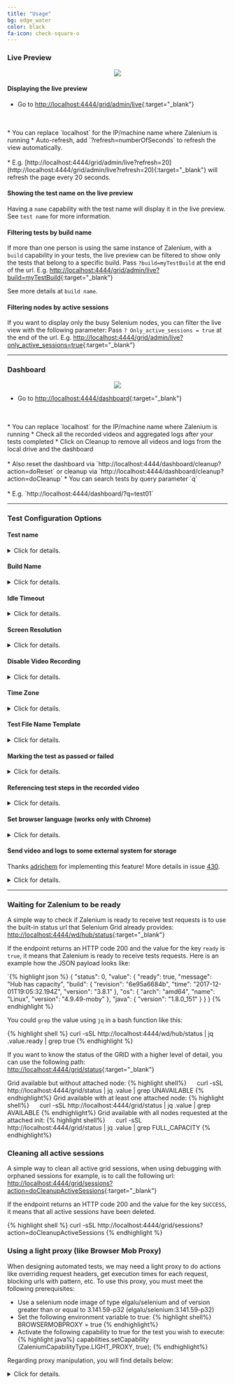 ```yaml
---
title: "Usage"
bg: edge_water
color: black
fa-icon: check-square-o
---
```


### Live Preview

<p align="center">
  <img id="live-preview" src="img/live_preview.gif" />
</p>

#### Displaying the live preview
* Go to [http://localhost:4444/grid/admin/live](http://localhost:4444/grid/admin/live){:target="_blank"}
<br>
<br>    
  * You can replace `localhost` for the IP/machine name where Zalenium is running
* Auto-refresh, add `?refresh=numberOfSeconds` to refresh the view automatically.
<br>
<br>    
  * E.g. [http://localhost:4444/grid/admin/live?refresh=20](http://localhost:4444/grid/admin/live?refresh=20){:target="_blank"}
  will refresh the page every 20 seconds.

#### Showing the test name on the live preview
Having a `name` capability with the test name will display it in the live preview.
See `test name` for more information.

#### Filtering tests by build name
If more than one person is using the same instance of Zalenium, with a `build`
capability in your tests, the live preview can be filtered to show only the tests that belong to a specific build.
Pass `?build=myTestBuild` at the end of the url. E.g.
[http://localhost:4444/grid/admin/live?build=myTestBuild](http://localhost:4444/grid/admin/live?build=myTestBuild){:target="_blank"}

See more details at `build name`.

#### Filtering nodes by active sessions
If you want to display only the busy Selenium nodes, you can filter the live view with the following parameter:
Pass `? Only_active_sessions = true` at the end of the url. E.g.
[http://localhost:4444/grid/admin/live?only_active_sessions=true](http://localhost:4444/grid/admin/live?only_active_sessions=true){:target="_blank"}

***

### Dashboard

<p align="center">
  <img id="dashboard" src="img/dashboard.gif" />
</p>

* Go to [http://localhost:4444/dashboard](http://localhost:4444/dashboard){:target="_blank"}
<br>
<br>    
  * You can replace `localhost` for the IP/machine name where Zalenium is running
* Check all the recorded videos and aggregated logs after your tests completed
* Click on Cleanup to remove all videos and logs from the local drive and the dashboard
<br>
<br>    
  * Also reset the dashboard via `http://localhost:4444/dashboard/cleanup?action=doReset` or cleanup via `http://localhost:4444/dashboard/cleanup?action=doCleanup`
* You can search tests by query parameter `q`
<br>
<br>    
  * E.g. `http://localhost:4444/dashboard/?q=test01`

***

### Test Configuration Options

#### Test name
<details>
    <summary>Click for details.</summary>

    <div class="container m-2 p-2">
    Adding a <code>name</code> capability with the test name will do two things; it will
    be displayed in the live preview to help you identify where your test is running, and the video file will also
    use it in the file name. Example code in Java for the capability:

{% highlight java %}
    DesiredCapabilities desiredCapabilities = new DesiredCapabilities();
    desiredCapabilities.setCapability(CapabilityType.BROWSER_NAME, BrowserType.FIREFOX);
    desiredCapabilities.setCapability(CapabilityType.PLATFORM_NAME, Platform.LINUX);
    desiredCapabilities.setCapability("name", "myTestName");
{% endhighlight %}

    </div>

</details>    


#### Build Name
<details>
    <summary>Click for details.</summary>

    <div class="container m-2 p-2">
    Useful to filter the live preview and only display a group of tests belonging to the same build. Example code in Java
    for the capability:

{% highlight java %}
    DesiredCapabilities desiredCapabilities = new DesiredCapabilities();
    desiredCapabilities.setCapability(CapabilityType.BROWSER_NAME, BrowserType.CHROME);
    desiredCapabilities.setCapability(CapabilityType.PLATFORM_NAME, Platform.LINUX);
    desiredCapabilities.setCapability("build", "myTestBuild");
{% endhighlight %}

    </div>

</details>    



#### Idle Timeout
<details>
    <summary>Click for details.</summary>

    <div class="container m-2 p-2">
    By default, Zalenium allows a test to be idle up to 90 seconds. After that elapsed time, the session will be terminated,
    the node will be shutdown and the recorded video will be saved (if video recording is enabled). This prevents a test to
    run indefinitely after something went wrong. If you need to have a longer idle timeout, just set an
    <code>idleTimeout</code> capability in your test. Example code in Java for the
    capability (it sets the <code>idleTimeout</code> to 150 seconds):

{% highlight java %}
    DesiredCapabilities desiredCapabilities = new DesiredCapabilities();
    desiredCapabilities.setCapability(CapabilityType.BROWSER_NAME, BrowserType.FIREFOX);
    desiredCapabilities.setCapability(CapabilityType.PLATFORM_NAME, Platform.LINUX);
    desiredCapabilities.setCapability("idleTimeout", 150);
{% endhighlight %}

    </div>

</details>    

#### Screen Resolution
<details>
    <summary>Click for details.</summary>

    <div class="container m-2 p-2">
    You can pass a custom screen resolution for your test, just include a <code>screenResolution</code>
    with the desired value. E.g. <code>screenResolution=1280x1024</code>. Also supported for
    the same purpose <code>resolution</code> and
    <code>screen-resolution</code>. Example code in Java for the capability
    <code>screenResolution</code>

{% highlight java %}
    DesiredCapabilities desiredCapabilities = new DesiredCapabilities();
    desiredCapabilities.setCapability(CapabilityType.BROWSER_NAME, BrowserType.FIREFOX);
    desiredCapabilities.setCapability(CapabilityType.PLATFORM_NAME, Platform.LINUX);
    desiredCapabilities.setCapability("screenResolution", "1280x720");
{% endhighlight %}

    </div>

</details>    

#### Disable Video Recording
<details>
    <summary>Click for details.</summary>

    <div class="container m-2 p-2">
    It is possible to disable video recording (enabled by default) via test capabilities. Add a
    <code>recordVideo=false</code> capability and no video will be recorded. Example code
    in Java for the capability <code>recordVideo</code>

{% highlight java %}
    DesiredCapabilities desiredCapabilities = new DesiredCapabilities();
    desiredCapabilities.setCapability(CapabilityType.BROWSER_NAME, BrowserType.FIREFOX);
    desiredCapabilities.setCapability(CapabilityType.PLATFORM_NAME, Platform.LINUX);
    desiredCapabilities.setCapability("recordVideo", false);
{% endhighlight %}

    </div>

</details>    


#### Time Zone
<details>
    <summary>Click for details.</summary>

    <div class="container m-2 p-2">
    Run your test in a different time zone from the default one <code>Europe/Berlin</code>,
    just pass a capability <code>tz</code> with the desired value. E.g.
    <code>tz=America/Montreal</code>Example code in Java for the capability
    <code>tz</code>.

{% highlight java %}
    DesiredCapabilities desiredCapabilities = new DesiredCapabilities();
    desiredCapabilities.setCapability(CapabilityType.BROWSER_NAME, BrowserType.FIREFOX);
    desiredCapabilities.setCapability(CapabilityType.PLATFORM_NAME, Platform.LINUX);
    desiredCapabilities.setCapability("tz", "America/Montreal");
{% endhighlight %}

    </div>

</details>    

#### Test File Name Template
<details>
    <summary>Click for details.</summary>

    <div class="container m-2 p-2">
    Adding a <code>testFileNameTemplate</code> capability will save logs and video recording with file name format you prefer.
    Resulting file name can have invariable and variable text. You can find the list of variable text below:<br/><br/>

    {proxyName} - Zalenium|SauceLabs|BrowserStack|LambdaTest<br/>
    {testName} - The one added as "name" on capabilities, otherwise a session key<br/>
    {browser} - The browser name<br/>
    {platform} - OS where test runs<br/>
    {timestamp} - Timestamp of test initialization<br/>
    {seleniumSessionId} - The external sessionId provided to the test runner<br/>
    {testStatus} - Test result: COMPLETED|TIMEOUT|SUCCESS|FAILED<br/><br/>

    E.g.
    <code>myID_{browser}_{testStatus}</code> will result on video file name as "myID_chrome_COMPLETED.mp4".<br/>

    Default file name template is: {proxyName}_{testName}_{browser}_{platform}_{timestamp}_{testStatus}<br/>
    
    You can use '/' as separator in order to get the videos organized into different folders folder<br/>

    Example code in Java for the capability <code>testFileNameTemplate</code>.

{% highlight java %}
    DesiredCapabilities desiredCapabilities = new DesiredCapabilities();
    desiredCapabilities.setCapability(CapabilityType.BROWSER_NAME, BrowserType.FIREFOX);
    desiredCapabilities.setCapability(CapabilityType.PLATFORM_NAME, Platform.LINUX);
    desiredCapabilities.setCapability("testFileNameTemplate", "myID_{browser}_{testStatus}");
{% endhighlight %}

    </div>

</details>    

#### Marking the test as passed or failed
<details>
    <summary>Click for details.</summary>

    <div class="container m-2 p-2">
    By default, tests in Zalenium are marked in the dashboard either as COMPLETED (session finishes normally) or TIMEOUT
    (session was ended due to inactivity). You can mark the test as passed or failed based on the assertions you do on
    your side with your test framework, add a cookie from with the name <code>zaleniumTestPassed</code>
    with a value of <code>true</code> (if the test passes) or false (if the test fails).
    This could be done in the after method where you already know if the test passed or failed. Here is an example in Java:

{% highlight java %}
    Cookie cookie = new Cookie("zaleniumTestPassed", "true");
    webDriver.manage().addCookie(cookie);
{% endhighlight %}

    </div>

</details>    

#### Referencing test steps in the recorded video
<details>
    <summary>Click for details.</summary>

    <div class="container m-2 p-2">
    It is possible to reference your tests steps in the recorded video by passing their description to Zalenium via a
    cookie. For example, your test could go to the home page, search and add an article to the basket, go to the checkout,
    and pay. All this steps can be referenced in the video for a more simple debugging. You can pass the steps via messages
    with a cookie named <code>zaleniumMessage</code>. Here is an example in Java:

{% highlight java %}
    Cookie cookie = new Cookie("zaleniumMessage", "Go to home page");
    webDriver.manage().addCookie(cookie);
    webDriver.get("http://www.homepage.com");

    cookie = new Cookie("zaleniumMessage", "Search and add article to the basket");
    webDriver.manage().addCookie(cookie);
    /*
        Code performing WebDriver actions to search and add article to the basket.
     */

    cookie = new Cookie("zaleniumMessage", "Go to the checkout");
    webDriver.manage().addCookie(cookie);
    /*
        Code performing WebDriver actions to go to the checkout.
     */

    cookie = new Cookie("zaleniumMessage", "Pay");
    webDriver.manage().addCookie(cookie);
    /*
        Code performing WebDriver actions to pay.
     */

{% endhighlight %}

    </div>

</details>    


#### Set browser language (works only with Chrome)
<details>
    <summary>Click for details.</summary>

    <div class="container m-2 p-2">
    You can set the browser language when using Google Chrome, just pass the <code>ChromeOptions</code>
    variable with the language argument. Example code in Java :

{% highlight java %}
    DesiredCapabilities desiredCapabilities = DesiredCapabilities.chrome();
    ChromeOptions options = new ChromeOptions();
    options.addArguments("lang=en_GB");
    desiredCapabilities.setCapability(ChromeOptions.CAPABILITY, options);
{% endhighlight %}

    </div>

</details>    

#### Send video and logs to some external system for storage

Thanks [adrichem](https://github.com/adrichem) for implementing this feature! More details in issue [430](https://github.com/zalando/zalenium/issues/430).

<details>
    <summary>Click for details.</summary>

    Setting an environment variable tells Zalenium where to send the artifacts to the store:
    {% highlight shell %}
    REMOTE_DASHBOARD_HOST=http://artifact-store:4000
    {% endhighlight %}

    If that environment variable does not exist, then the local dashboard will be used and Zalenium will not send the artifacts to the store.
    <br>
    The tester can tell Zalenium to send arbitrary JSON metadata together with the files. Here's a snippet of C# code that does that:
{% highlight java %}
    this.Driver.Manage().Cookies.AddCookie(new Cookie("zaleniumMetadata", >JsonConvert.SerializeObject(Metadata)))
{% endhighlight %}

    Here is an <a href="https://github.com/adrichem/artifact-store">example</a> of the endpoint that can receive the requests.

</details>    


***

### Waiting for Zalenium to be ready
A simple way to check if Zalenium is ready to receive test requests is to use the built-in status url that Selenium
Grid already provides: [http://localhost:4444/wd/hub/status](http://localhost:4444/wd/hub/status){:target="_blank"}

If the endpoint returns an HTTP code 200 and the value for the key `ready` is `true`, it means that Zalenium is ready
to receive tests requests. Here is an example how the JSON payload looks like:

`{% highlight json %}
    {
      "status": 0,
      "value": {
        "ready": true,
        "message": "Hub has capacity",
        "build": {
          "revision": "6e95a6684b",
          "time": "2017-12-01T19:05:32.194Z",
          "version": "3.8.1"
        },
        "os": {
          "arch": "amd64",
          "name": "Linux",
          "version": "4.9.49-moby"
        },
        "java": {
          "version": "1.8.0_151"
        }
      }
    }
{% endhighlight %}

You could `grep` the value using `jq` in a bash function like this:

{% highlight shell %}
    curl -sSL http://localhost:4444/wd/hub/status | jq .value.ready | grep true
{% endhighlight %}

If you want to know the status of the GRID with a higher level of detail, you can use the following path:
[http://localhost:4444/grid/status](http://localhost:4444/grid/status){:target="_blank"}

Grid available but without attached node:
{% highlight shell%}
     curl -sSL http://localhost:4444/grid/status | jq .value | grep UNAVAILABLE
{% endhighlight%}
Grid available with at least one attached node:
{% highlight shell%}
     curl -sSL http://localhost:4444/grid/status | jq .value | grep AVAILABLE
{% endhighlight%}
Grid available with all nodes requested at the attached init:
{% highlight shell%}
     curl -sSL http://localhost:4444/grid/status | jq .value | grep FULL_CAPACITY
{% endhighlight%}

### Cleaning all active sessions
A simple way to clean all active grid sessions, when using debugging with orphaned sessions for example, is to call the following url:
[http://localhost:4444/grid/sessions?action=doCleanupActiveSessions](http://localhost:4444/grid/sessions?action=doCleanupActiveSessions){:target="_blank"}

If the endpoint returns an HTTP code 200 and the value for the key `SUCCESS`, it means that all active sessions have been deleted.

{% highlight shell %}
    curl -sSL http://localhost:4444/grid/sessions?action=doCleanupActiveSessions
{% endhighlight %}

### Using a light proxy (like Browser Mob Proxy)
When designing automated tests, we may need a light proxy to do actions like overriding request headers, get execution times for each request, blocking urls with pattern, etc.
To use this proxy, you must meet the following prerequisites:
- Use a selenium node image of type elgalu/selenium and of version greater than or equal to 3.141.59-p32 (elgalu/selenium:3.141.59-p32)
- Set the following environment variable to true:
     {% highlight shell%}
         BROWSERMOBPROXY = true
     {% endhighlight%}
- Activate the following capability to true for the test you wish to execute:
     {% highlight java%}
         capabilities.setCapability (ZaleniumCapabilityType.LIGHT_PROXY, true);
     {% endhighlight%}

Regarding proxy manipulation, you will find details below:

<details>
   <summary>Click for details.</summary>
      
    Enable HTTP Archive capture and display link on dashboard (default: false):
    {% highlight java %}
        capabilities.setCapability(ZaleniumCapabilityType.LIGHT_PROXY_CAPTURE_HAR, true);
    {% endhighlight %}
    
    Override settings for capture mode (disable capture content in example, default: capture all):
    {% highlight java %}
        MultiValueMap harCaptureSettings = new LinkedMultiValueMap<>();
        harCaptureSettings.put("captureContent", Collections.singletonList(false));
        capabilities.setCapability(ZaleniumCapabilityType.LIGHT_PROXY_CAPTURE_HAR_SETTINGS, harCaptureSettings);
    {% endhighlight %}
    
    Add or override headers for each request on browser:
    {% highlight java %}
        Map<String, Object> overridedHeaders = new HashMap<>();
        overridedHeaders.put("User-Agent", "LightProxy-Agent");
        capabilities.setCapability(ZaleniumCapabilityType.LIGHT_PROXY_HEADERS, overridedHeaders);
    {% endhighlight %}
    
    Add black or white list pattern for each request on browser: 
    {% highlight java %}
        capabilities.setCapability(ZaleniumCapabilityType.LIGHT_PROXY_BLACK_LIST, ".*(noname).*");
    {% endhighlight %}

</details>  